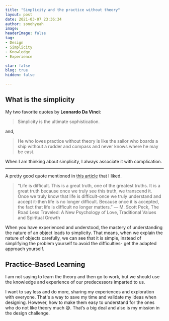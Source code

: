 ```yaml
---
title: "Simplicity and the practice without theory"
layout: post
date: 2021-03-07 23:36:34
author: sonohyeah
image: 
headerImage: false
tag:
- Design
- Simplicity
- Knowledge
- Experience

star: false
blog: true
hidden: false

---
```

## What is the simplicity

My two favorite quotes by **Leonardo Da Vinci**: 
> Simplicity is the ultimate sophistication.

and,

> He who loves practice without theory is like the sailor who boards a ship without a rudder and compass and never knows where he may be cast.

When I am thinking about simplicity, I always associate it with complication.

---
A pretty good quote mentioned in [this article](https://spiderum.com/bai-dang/Suy-nghi-don-gian-khong-giup-cuoc-song-cua-ban-don-gian-8w0) that I liked.

> “Life is difficult. This is a great truth, one of the greatest truths. It is a great truth because once we truly see this truth, we transcend it. Once we truly know that life is difficult-once we truly understand and accept it-then life is no longer difficult. Because once it is accepted, the fact that life is difficult no longer matters.” ― M. Scott Peck, The Road Less Traveled: A New Psychology of Love, Traditional Values and Spiritual Growth

When you have experienced and understood, the mastery of understanding the nature of an object leads to simplicity. That means, when we explain the nature of objects carefully, we can see that it is simple, instead of simplifying the problem yourself to avoid the difficulties- get the adapted approach yourself.

## Practice-Based Learning

I am not saying to learn the theory and then go to work, but we should use the knowledge and experience of our predecessors imparted to us.

I want to say less and do more, sharing my experiences and exploration with everyone. That's a way to save my time and validate my ideas when designing. However, how to make them easy to understand for the ones who do not like theory much 😅. That’s a big deal and also is my mission in the design challenge.
